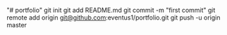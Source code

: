 "# portfolio"  git init git add README.md git commit -m "first commit" git remote add origin git@github.com:eventus1/portfolio.git git push -u origin master
